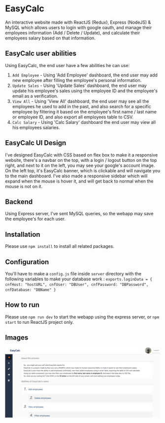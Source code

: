 # EasyCalc

An interactive website made with ReactJS (Redux), Express (NodeJS) & MySQL which allows users to login with google oauth, and manage their employees information (Add / Delete / Update), and calculate their employees salary based on that information.

## EasyCalc user abilities

Using EasyCalc, the end user have a few abilities he can use:
1. `Add Employee` - Using 'Add Employee' dashboard, the end user may add new employee after filling the employee's personal information.
2. `Update Sales` - Using 'Update Sales' dashboard, the end user may update his employee's sales using the employee ID and the employee's email as a verification.
3. `View All` - Using 'View All' dashboard, the end user may see all the employees he used to add in the past, and also search for a specific employee by filtering it based on the employee's first name / last name or employee ID, and also export all employees table to CSV.
4. `Calc Salary` - Using 'Calc Salary' dashboard the end user may view all his employees salaries.

## EasyCalc UI Design

I've designed EasyCalc with CSS based on flex box to make it a responsive website, there's a navbar on the top, with a login / logout button on the top right, and next to it on the left, you may see your google's account image.
On the left top, it's EasyCalc banner, which is clickable and will navigate you to the main dashboard.
I've also made a responsive sidebar which will expand when the mouse is hover it, and will get back to normal when the mouse is not on it.

## Backend

Using Express server, I've sent MySQL queries, so the webapp may save the employee's for each user.

## Installation

Please use `npm install` to install all related packages.

## Configuration 

You'll have to make a `config.js` file inside `server` directory with the following variables to make your database work :
`
exports.loginData = {
    cnfHost: "hostURL",
    cnfUser: "DBUser",
    cnfPassword: "DBPassword",
    cnfDatabase: "DBName"
}
`

## How to run 

Please use `npm run dev` to start the webapp using the express server, or `npm start` to run ReactJS project only.

## Images
![Image description](easycalc-image.png)
